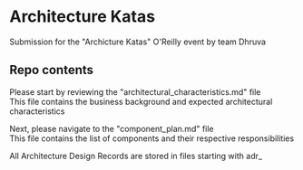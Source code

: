# Architecture Katas

Submission for the "Archicture Katas" O'Reilly event by team Dhruva

## Repo contents

Please start by reviewing the "architectural_characteristics.md" file  
This file contains the business background and expected architectural characteristics

Next, please navigate to the "component_plan.md" file  
This file contains the list of components and their respective responsibilities

All Architecture Design Records are stored in files starting with adr_
